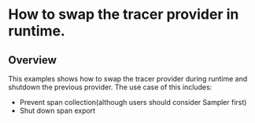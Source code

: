 # How to swap the tracer provider in runtime.

## Overview
This examples shows how to swap the tracer provider during runtime and shutdown the previous provider.
The use case of this includes:
- Prevent span collection(although users should consider Sampler first)
- Shut down span export


